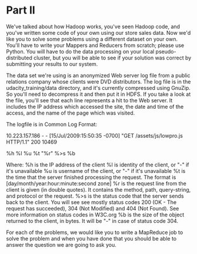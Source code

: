 # Part II

We've talked about how Hadoop works, you've seen Hadoop code, and you've written some code of your own using our store sales data. Now we'd like you to solve some problems using a different dataset on your own. You'll have to write your Mappers and Reducers from scratch; please use Python. You will have to do the data processing on your local pseudo-distributed cluster, but you will be able to see if your solution was correct by submitting your results to our system.

The data set we're using is an anonymized Web server log file from a public relations company whose clients were DVD distributors. The log file is in the udacity_training/data directory, and it's currently compressed using GnuZip. So you'll need to decompress it and then put it in HDFS. If you take a look at the file, you'll see that each line represents a hit to the Web server. It includes the IP address which accessed the site, the date and time of the access, and the name of the page which was visited.

The logfile is in Common Log Format:

10.223.157.186 - - [15/Jul/2009:15:50:35 -0700] "GET /assets/js/lowpro.js HTTP/1.1" 200 10469

%h %l %u %t \"%r\" %>s %b

Where:
    %h is the IP address of the client
    %l is identity of the client, or "-" if it's unavailable
    %u is username of the client, or "-" if it's unavailable
    %t is the time that the server finished processing the request. The format is [day/month/year:hour:minute:second zone]
    %r is the request line from the client is given (in double quotes). It contains the method, path, query-string, and protocol or the request.
    %>s is the status code that the server sends back to the client. You will see see mostly status codes 200 (OK - The request has succeeded), 304 (Not Modified) and 404 (Not Found). See more information on status codes in W3C.org
    %b is the size of the object returned to the client, in bytes. It will be "-" in case of status code 304.

For each of the problems, we would like you to write a MapReduce job to solve the problem and when you have done that you should be able to answer the question we are going to ask you.
